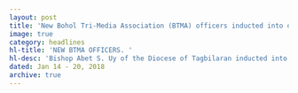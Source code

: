 ```yaml
---
layout: post
title: 'New Bohol Tri-Media Association (BTMA) officers inducted into office'
image: true
category: headlines
hl-title: 'NEW BTMA OFFICERS. '
hl-desc: 'Bishop Abet S. Uy of the Diocese of Tagbilaran inducted into office last Friday night the new set of officers of the Bohol Tri-Media Association (BTMA) led by Engr. TibbsBullecer Jr. (Station DYRD) at the Bohol Tropics Resort. Bohol Gov. Edgar M. Chatto was the guest of honor. City Mayor Baba Yap also spoke during the event. The new BTMA officers include Fred Araneta (DYRD) as vice-president; LitoResponte (DYTR), vice-president for broadcast; ChitoVisarra (Bohol Chronicle), vice-president for print; May Hope Arsenal, secretary; ChingMaestrado (Bohol Chronicle), treasurer. Members of the board of directors are BalilihanKag. DodongLibatona (DYTR), Jun Gutierrez (DYRD), CelRemolador (DYRD), Bob Galero (DYTR), RicObedencio (Bohol News Today) and Atty. DandanBantugan (Bohol Sunday News) who is also the legal counsel.'
dated: Jan 14 - 20, 2018
archive: true
---
```

